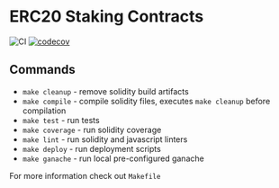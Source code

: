 # ERC20 Staking Contracts

![CI](https://github.com/yalland-ubi/erc20-staking-contracts/workflows/CI/badge.svg)
<a target="_blank" href="https://codecov.io/gh/yalland-ubi/erc20-staking-contracts">![codecov](https://codecov.io/gh/yalland-ubi/erc20-staking-contracts/branch/master/graph/badge.svg)</a>

## Commands

* `make cleanup` - remove solidity build artifacts
* `make compile` - compile solidity files, executes `make cleanup` before compilation
* `make test` - run tests
* `make coverage` - run solidity coverage
* `make lint` - run solidity and javascript linters
* `make deploy` - run deployment scripts
* `make ganache` - run local pre-configured ganache

For more information check out `Makefile`
